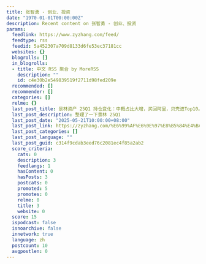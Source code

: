 ```yaml
---
title: 张智勇 - 创业、投资
date: "1970-01-01T00:00:00Z"
description: Recent content on 张智勇 - 创业、投资
params:
  feedlink: https://www.zyzhang.com/feed/
  feedtype: rss
  feedid: 5a452307a709d8133d6fe53ec37181cc
  websites: {}
  blogrolls: []
  in_blogrolls:
  - title: 中文 RSS 聚合 by MoreRSS
    description: ""
    id: c4e30b2e549839519f2711d98fed209e
  recommended: []
  recommender: []
  categories: []
  relme: {}
  last_post_title: 景林资产 25Q1 持仓变化：中概占比大增，买回阿里，贝壳进Top10。
  last_post_description: 整理了一下景林 25Q1
  last_post_date: "2025-05-21T10:00:00+08:00"
  last_post_link: https://zyzhang.com/%E6%99%AF%E6%9E%97%E8%B5%84%E4%BA%A7%2025Q1%20%E6%8C%81%E4%BB%93%E5%8F%98%E5%8C%96%EF%BC%9A%E4%B8%AD%E6%A6%82%E5%8D%A0%E6%AF%94%E5%A4%A7%E5%A2%9E%EF%BC%8C%E4%B9%B0%E5%9B%9E%E9%98%BF%E9%87%8C%EF%BC%8C%E8%B4%9D%E5%A3%B3%E8%BF%9BTop10%E3%80%82/
  last_post_categories: []
  last_post_language: ""
  last_post_guid: c314f9cdab3eed76c2081ec4f85a2ab2
  score_criteria:
    cats: 0
    description: 3
    feedlangs: 1
    hasContent: 0
    hasPosts: 3
    postcats: 0
    promoted: 5
    promotes: 0
    relme: 0
    title: 3
    website: 0
  score: 15
  ispodcast: false
  isnoarchive: false
  innetwork: true
  language: zh
  postcount: 10
  avgpostlen: 0
---
```

